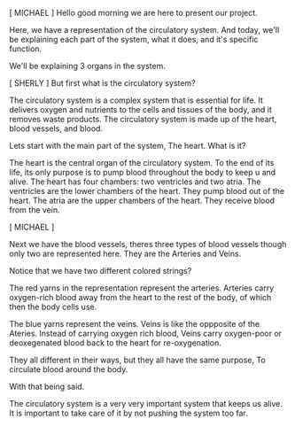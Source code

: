 [ MICHAEL ]
Hello good morning we are here to present our project.

Here, we have a representation of the circulatory system. And today, we'll be explaining each part of the system, what it does, and it's specific function.

We'll be explaining 3 organs in the system.

[ SHERLY ]
But first what is the circulatory system?

The circulatory system is a complex system that is essential for life. It delivers oxygen and nutrients to the cells and tissues of the body, and it removes waste products. The circulatory system is made up of the heart, blood vessels, and blood.

Lets start with the main part of the system, The heart. What is it?


The heart is the central organ of the circulatory system. To the end of its life, its only purpose is to pump blood throughout the body to keep u and alive. The heart has four chambers: two ventricles and two atria. The ventricles are the lower chambers of the heart. They pump blood out of the heart. The atria are the upper chambers of the heart. They receive blood from the vein.

[ MICHAEL ]

Next we have the blood vessels, theres three types of blood vessels though only two are represented here. They are the Arteries and Veins.

Notice that we have two different colored strings?

The red yarns in the representation represent the arteries. Arteries carry oxygen-rich blood away from the heart to the rest of the body, of which then the body cells use.

The blue yarns represent the veins. Veins is like the oppposite of the Ateries. Instead of carrying oxygen rich blood, Veins carry oxygen-poor or deoxegenated blood back to the heart for re-oxygenation.

They all different in their ways, but they all have the same purpose, To circulate blood around the body.

With that being said.

The circulatory system is a very very important system that keeps us alive. It is important to take care of it by not pushing the system too far.
